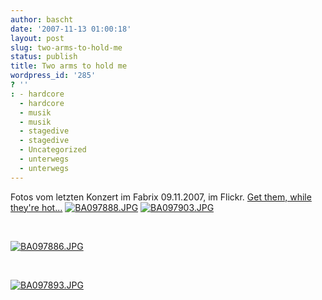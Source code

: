 ```yaml
---
author: bascht
date: '2007-11-13 01:00:18'
layout: post
slug: two-arms-to-hold-me
status: publish
title: Two arms to hold me
wordpress_id: '285'
? ''
: - hardcore
  - hardcore
  - musik
  - musik
  - stagedive
  - stagedive
  - Uncategorized
  - unterwegs
  - unterwegs
---
```


Fotos vom letzten Konzert im Fabrix 09.11.2007, im Flickr.
[Get them, while they're hot...](http://flickr.com/photos/bascht/tags/tathm)
[![BA097888.JPG](http://farm3.static.flickr.com/2323/1990781690_146a7dab7b.jpg)](http://www.bascht.com/fotos/photo/1990781690/BA097888JPG.html)
[![BA097903.JPG](http://farm3.static.flickr.com/2042/1990762396_fb074f67cd.jpg)](http://www.bascht.com/fotos/photo/1990762396/BA097903JPG.html)

 

[![BA097886.JPG](http://farm3.static.flickr.com/2327/1990783032_ebe3d57289.jpg)](http://www.bascht.com/fotos/photo/1990783032/BA097886JPG.html)

 

[![BA097893.JPG](http://farm3.static.flickr.com/2050/1989970935_7c0b9618b2.jpg)](http://www.bascht.com/fotos/photo/1989970935/BA097893JPG.html)



